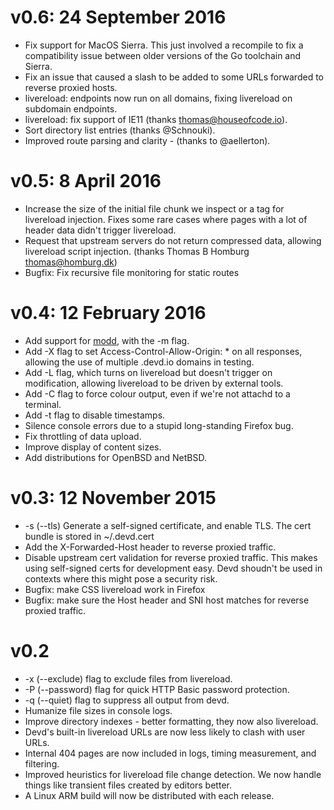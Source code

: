 # v0.6: 24 September 2016

* Fix support for MacOS Sierra. This just involved a recompile to fix a compatibility issue between older versions of the Go toolchain and Sierra.
* Fix an issue that caused a slash to be added to some URLs forwarded to reverse proxied hosts.
* livereload: endpoints now run on all domains, fixing livereload on subdomain endpoints.
* livereload: fix support  of IE11 (thanks thomas@houseofcode.io).
* Sort directory list entries (thanks @Schnouki).
* Improved route parsing and clarity - (thanks to @aellerton).


# v0.5: 8 April 2016

* Increase the size of the initial file chunk we inspect or a </head> tag for
livereload injection. Fixes some rare cases where pages with a lot of header
data didn't trigger livereload.
* Request that upstream servers do not return compressed data, allowing
livereload script injection. (thanks Thomas B Homburg <thomas@homburg.dk>)
* Bugfix: Fix recursive file monitoring for static routes


# v0.4: 12 February 2016

* Add support for [modd](https://github.com/cortesi/modd), with the -m flag.
* Add -X flag to set Access-Control-Allow-Origin: * on all responses, allowing
  the use of multiple .devd.io domains in testing.
* Add -L flag, which turns on livereload but doesn't trigger on modification,
  allowing livereload to be driven by external tools.
* Add -C flag to force colour output, even if we're not attachd to a terminal.
* Add -t flag to disable timestamps.
* Silence console errors due to a stupid long-standing Firefox bug.
* Fix throttling of data upload.
* Improve display of content sizes.
* Add distributions for OpenBSD and NetBSD.


# v0.3: 12 November 2015

* -s (--tls) Generate a self-signed certificate, and enable TLS. The cert
  bundle is stored in ~/.devd.cert
* Add the X-Forwarded-Host header to reverse proxied traffic.
* Disable upstream cert validation for reverse proxied traffic. This makes
  using self-signed certs for development easy. Devd shoudn't be used in
  contexts where this might pose a security risk.
* Bugfix: make CSS livereload work in Firefox
* Bugfix: make sure the Host header and SNI host matches for reverse proxied
  traffic.


# v0.2

* -x (--exclude) flag to exclude files from livereload.
* -P (--password) flag for quick HTTP Basic password protection.
* -q (--quiet) flag to suppress all output from devd.
* Humanize file sizes in console logs.
* Improve directory indexes - better formatting, they now also livereload.
* Devd's built-in livereload URLs are now less likely to clash with user URLs.
* Internal 404 pages are now included in logs, timing measurement, and
  filtering.
* Improved heuristics for livereload file change detection. We now handle
  things like transient files created by editors better.
* A Linux ARM build will now be distributed with each release.
